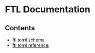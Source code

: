 # FTL Documentation

## Contents

- [ftl.toml schema](./ftl-schema.json.md)
- [ftl.toml reference](./ftl-toml-reference.md)
